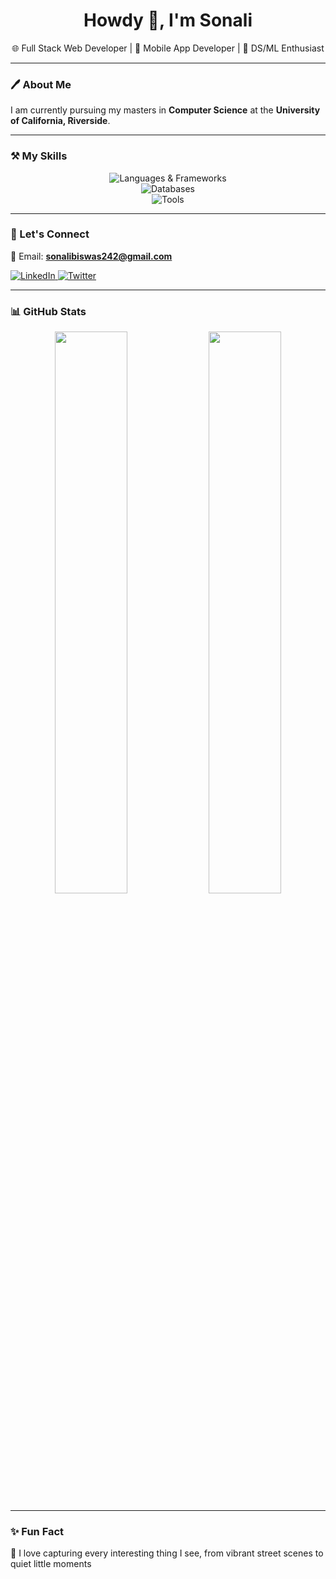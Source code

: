 <h1 align="center">Howdy 👋, I'm Sonali</h1>
<p align="center">🌐 Full Stack Web Developer | 📱 Mobile App Developer | 🤖 DS/ML Enthusiast</p>

---

### 🖊️ About Me

I am currently pursuing my masters in **Computer Science** at the **University of California, Riverside**. 

---

### ⚒️ My Skills

<p align="center">
  <img src="https://skillicons.dev/icons?i=js,ts,html,css,react,nodejs,express,java,cpp,python" alt="Languages & Frameworks" />
  <br />
  <img src="https://skillicons.dev/icons?i=firebase,mongodb,sqlite,mysql" alt="Databases" />
  <br />
  <img src="https://skillicons.dev/icons?i=androidstudio,react,redux,figma,github,git,vscode,postman" alt="Tools" />
</p>

---

### 🔗 Let's Connect

📧 Email: **sonalibiswas242@gmail.com**

<p>
  <a href="https://www.linkedin.com/in/sonalibiswas242/" target="_blank">
    <img alt="LinkedIn" src="https://img.shields.io/badge/LinkedIn-sonalibiswas-blue?style=flat&logo=linkedin" />
  </a>
  <a href="https://x.com/Shonaaaliii" target="_blank">
    <img alt="Twitter" src="https://img.shields.io/badge/Twitter-@sonalib_dev-1DA1F2?style=flat&logo=twitter" />
  </a>
</p>

---

### 📊 GitHub Stats

<p align="center">
  <img src="https://github-readme-stats.vercel.app/api?username=sonalibiswas&show_icons=true&theme=radical" width="48%" />
  <img src="https://github-readme-streak-stats.herokuapp.com/?user=sonalibiswas&theme=radical" width="48%" />
</p>

---

### ✨ Fun Fact

📸 I love capturing every interesting thing I see, from vibrant street scenes to quiet little moments
